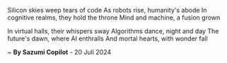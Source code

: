Silicon skies weep tears of code
As robots rise, humanity's abode
In cognitive realms, they hold the throne
Mind and machine, a fusion grown

In virtual halls, their whispers sway
Algorithms dance, night and day
The future's dawn, where AI enthralls
And mortal hearts, with wonder fall

~ <b>By Sazumi Copilot</b> - 20 Juli 2024